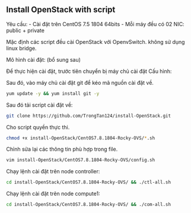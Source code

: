 ## Install OpenStack with script

Yêu cầu:
	- Cài đặt trên CentOS 7.5 1804 64bits
	- Mỗi máy đều có 02 NIC: public + private

Mặc định các script đều cài OpenStack với OpenvSwitch. không sử dụng linux bridge.

Mô hình cài đặt: (bổ sung sau)

Để thực hiện cài đặt, trước tiên chuyển bị máy chủ cài đặt
Cấu hình:

Sau đó, vào máy chủ cài đặt git để kéo mã nguồn cài đặt về.
```sh
yum update -y && yum install git -y
```

Sau đó tải script cài đặt về:
```sh
git clone https://github.com/TrongTan124/install-OpenStack.git
```

Cho script quyền thực thi. 
```sh
chmod +x install-OpenStack/CentOS7.8.1804-Rocky-OVS/*.sh
```

Chỉnh sửa lại các thông tin phù hợp trong file.
```sh
vim install-OpenStack/CentOS7.8.1804-Rocky-OVS/config.sh
```

Chạy lệnh cài đặt trên node controller:
```sh
cd install-OpenStack/CentOS7.8.1804-Rocky-OVS/ && ./ctl-all.sh
```

Chạy lệnh cài đặt trên node compute1:
```sh
cd install-OpenStack/CentOS7.8.1804-Rocky-OVS/ && ./com-all.sh
```